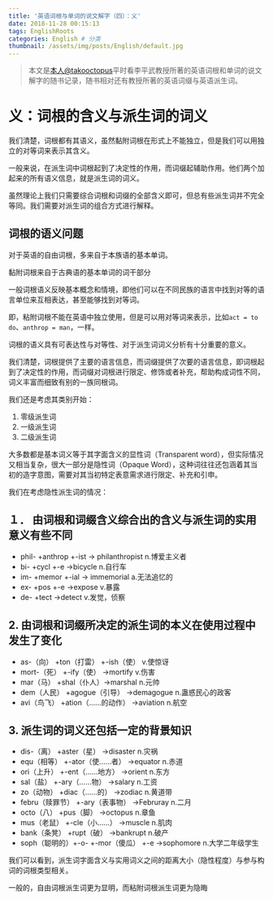 ```yaml
---
title: '英语词根与单词的说文解字（四）：义'
date: 2018-11-28 00:15:13
tags: EnglishRoots
categories: English # 分类
thumbnail: /assets/img/posts/English/default.jpg
---
```


>本文是[本人@takooctopus](https://takooctopus.github.io "たこ焼きのGITHUB")平时看李平武教授所著的英语词根和单词的说文解字的随书记录，随书相对还有教授所著的英语词缀与英语派生词。

# 义：词根的含义与派生词的词义

我们清楚，词根都有其语义，虽然黏附词根在形式上不能独立，但是我们可以用独立的对等词来表示其含义。

一般来说，在派生词中词根起到了决定性的作用，而词缀起辅助作用。他们两个加起来的所有语义信息，就是派生词的词义。

虽然理论上我们只需要综合词根和词缀的全部含义即可，但总有些派生词并不完全等同。我们需要对派生词的组合方式进行解释。

## 词根的语义问题

对于英语的自由词根，多来自于本族语的基本单词。

黏附词根来自于古典语的基本单词的词干部分

一般词根语义反映基本概念和情境，即他们可以在不同民族的语言中找到对等的语言单位来互相表达，甚至能够找到对等词。

即，粘附词根不能在英语中独立使用，但是可以用对等词来表示，比如`act = to do`、`anthrop = man`，一样。

词根的语义具有可表达性与对等性、对于派生词词义分析有十分重要的意义。

我们清楚，词根提供了主要的语言信息，而词缀提供了次要的语言信息，即词根起到了决定性的作用，而词缀对词根进行限定、修饰或者补充，帮助构成词性不同，词义丰富而细致有别的一族同根词。

我们还是考虑其类别开始：

1. 零级派生词
2. 一级派生词
3. 二级派生词

大多数都是基本词义等于其字面含义的显性词（Transparent word），但实际情况又相当复杂，很大一部分是隐性词（Opaque Word），这种词往往还包涵着其当初的造字意图，需要对其当初特定表意需求进行限定、补充和引申。

我们在考虑隐性派生词的情况：

## １． 由词根和词缀含义综合出的含义与派生词的实用意义有些不同

- phil- +anthrop +-ist -> philanthropist n.博爱主义者
- bi- +cycl +-e ->bicycle n.自行车
- im- +memor +-ial -> immemorial a.无法追忆的
- ex- +pos +-e ->expose v.暴露
- de- +tect ->detect v.发觉，侦察

## 2. 由词根和词缀所决定的派生词的本义在使用过程中发生了变化

- as-（向） +ton（打雷） +-ish（使） v.使惊讶
- mort-（死） +-ify（使） ->mortify v.伤害
- mar（马） +shal（仆人）->marshal n.元帅
- dem（人民） +agogue（引导） ->demagogue n.蛊惑民心的政客
- avi（鸟飞） +ation（……的动作） ->aviation n.航空

## 3. 派生词的词义还包括一定的背景知识

- dis-（离） +aster（星） ->disaster n.灾祸
- equ（相等） +-ator（使……者） ->equator n.赤道
- ori（上升） +-ent（……地方） ->orient n.东方
- sal（盐） +-ary（……物） ->salary n.工资
- zo（动物） +diac（……的） ->zodiac n.黄道带
- febru（赎罪节） +-ary（表事物） ->Februray n.二月
- octo（八） +pus（脚） ->octopus n.章鱼
- mus（老鼠） +-cle（小……） ->muscle n.肌肉
- bank（条凳） +rupt（破） ->bankrupt n.破产
- soph（聪明的）+-o- +-mor（傻瓜） +-e ->sophomore n.大学二年级学生

我们可以看到，派生词字面含义与实用词义之间的距离大小（隐性程度）与参与构词的词根类型相关。

一般的，自由词根派生词更为显明，而粘附词根派生词更为隐晦


